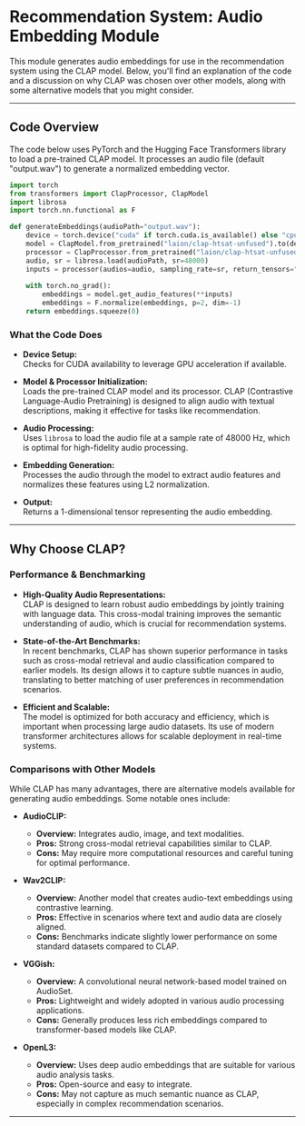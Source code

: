 # Recommendation System: Audio Embedding Module

This module generates audio embeddings for use in the recommendation system using the CLAP model. Below, you'll find an explanation of the code and a discussion on why CLAP was chosen over other models, along with some alternative models that you might consider.

---

## Code Overview

The code below uses PyTorch and the Hugging Face Transformers library to load a pre-trained CLAP model. It processes an audio file (default "output.wav") to generate a normalized embedding vector.

```python
import torch
from transformers import ClapProcessor, ClapModel
import librosa
import torch.nn.functional as F

def generateEmbeddings(audioPath="output.wav"):
    device = torch.device("cuda" if torch.cuda.is_available() else "cpu")
    model = ClapModel.from_pretrained("laion/clap-htsat-unfused").to(device)
    processor = ClapProcessor.from_pretrained("laion/clap-htsat-unfused")
    audio, sr = librosa.load(audioPath, sr=48000)
    inputs = processor(audios=audio, sampling_rate=sr, return_tensors="pt").to(device)
    
    with torch.no_grad():
        embeddings = model.get_audio_features(**inputs)
        embeddings = F.normalize(embeddings, p=2, dim=-1)
    return embeddings.squeeze(0)
```

### What the Code Does

- **Device Setup:**  
  Checks for CUDA availability to leverage GPU acceleration if available.
  
- **Model & Processor Initialization:**  
  Loads the pre-trained CLAP model and its processor. CLAP (Contrastive Language-Audio Pretraining) is designed to align audio with textual descriptions, making it effective for tasks like recommendation.
  
- **Audio Processing:**  
  Uses `librosa` to load the audio file at a sample rate of 48000 Hz, which is optimal for high-fidelity audio processing.
  
- **Embedding Generation:**  
  Processes the audio through the model to extract audio features and normalizes these features using L2 normalization.
  
- **Output:**  
  Returns a 1-dimensional tensor representing the audio embedding.

---

## Why Choose CLAP?

### Performance & Benchmarking

- **High-Quality Audio Representations:**  
  CLAP is designed to learn robust audio embeddings by jointly training with language data. This cross-modal training improves the semantic understanding of audio, which is crucial for recommendation systems.
  
- **State-of-the-Art Benchmarks:**  
  In recent benchmarks, CLAP has shown superior performance in tasks such as cross-modal retrieval and audio classification compared to earlier models. Its design allows it to capture subtle nuances in audio, translating to better matching of user preferences in recommendation scenarios.
  
- **Efficient and Scalable:**  
  The model is optimized for both accuracy and efficiency, which is important when processing large audio datasets. Its use of modern transformer architectures allows for scalable deployment in real-time systems.

### Comparisons with Other Models

While CLAP has many advantages, there are alternative models available for generating audio embeddings. Some notable ones include:

- **AudioCLIP:**  
  - **Overview:** Integrates audio, image, and text modalities.  
  - **Pros:** Strong cross-modal retrieval capabilities similar to CLAP.  
  - **Cons:** May require more computational resources and careful tuning for optimal performance.
  
- **Wav2CLIP:**  
  - **Overview:** Another model that creates audio-text embeddings using contrastive learning.  
  - **Pros:** Effective in scenarios where text and audio data are closely aligned.  
  - **Cons:** Benchmarks indicate slightly lower performance on some standard datasets compared to CLAP.
  
- **VGGish:**  
  - **Overview:** A convolutional neural network-based model trained on AudioSet.  
  - **Pros:** Lightweight and widely adopted in various audio processing applications.  
  - **Cons:** Generally produces less rich embeddings compared to transformer-based models like CLAP.
  
- **OpenL3:**  
  - **Overview:** Uses deep audio embeddings that are suitable for various audio analysis tasks.  
  - **Pros:** Open-source and easy to integrate.  
  - **Cons:** May not capture as much semantic nuance as CLAP, especially in complex recommendation scenarios.

---
